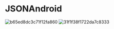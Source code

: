 # JSONAndroid

![b65ed8dc3c71f12fa860](https://user-images.githubusercontent.com/58499182/151647454-8051b7d1-efdb-4251-975d-f8afb1f292d3.jpg)
![31f1f38f1722da7c8333](https://user-images.githubusercontent.com/58499182/151647457-9e6a1285-3265-403c-90f1-29a82004b044.jpg)


